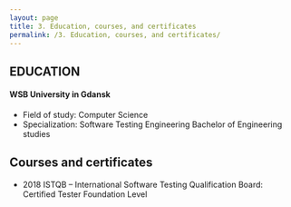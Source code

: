 ```yaml
---
layout: page
title: 3. Education, courses, and certificates
permalink: /3. Education, courses, and certificates/
---
```

## EDUCATION

#### WSB University in Gdansk

- Field of study: Computer Science
- Specialization: Software Testing Engineering Bachelor of Engineering studies

## Courses and certificates

- 2018 ISTQB – International Software Testing Qualification Board: Certified Tester Foundation Level


